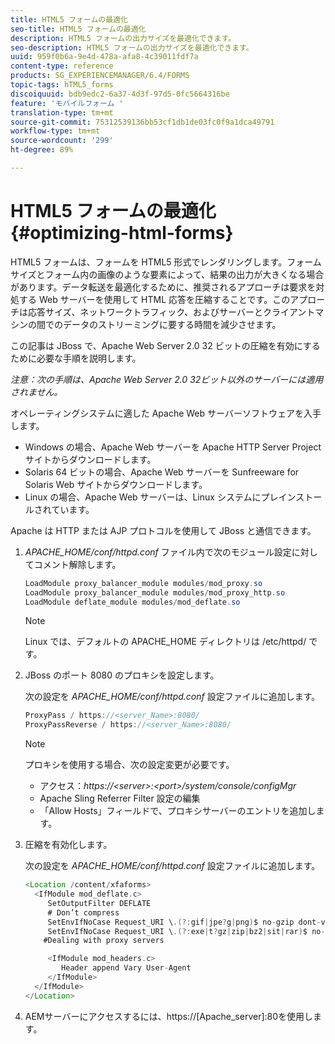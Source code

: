```yaml
---
title: HTML5 フォームの最適化
seo-title: HTML5 フォームの最適化
description: HTML5 フォームの出力サイズを最適化できます。
seo-description: HTML5 フォームの出力サイズを最適化できます。
uuid: 959f0b6a-9e4d-478a-afa8-4c39011fdf7a
content-type: reference
products: SG_EXPERIENCEMANAGER/6.4/FORMS
topic-tags: hTML5_forms
discoiquuid: bdb9edc2-6a37-4d3f-97d5-0fc5664316be
feature: 'モバイルフォーム '
translation-type: tm+mt
source-git-commit: 75312539136bb53cf1db1de03fc0f9a1dca49791
workflow-type: tm+mt
source-wordcount: '299'
ht-degree: 89%

---
```



# HTML5 フォームの最適化 {#optimizing-html-forms}

HTML5 フォームは、フォームを HTML5 形式でレンダリングします。フォームサイズとフォーム内の画像のような要素によって、結果の出力が大きくなる場合があります。データ転送を最適化するために、推奨されるアプローチは要求を対処する Web  サーバーを使用して HTML 応答を圧縮することです。このアプローチは応答サイズ、ネットワークトラフィック、およびサーバーとクライアントマシンの間でのデータのストリーミングに要する時間を減少させます。

この記事は JBoss で、Apache Web Server 2.0 32 ビットの圧縮を有効にするために必要な手順を説明します。

*注意：次の手順は、Apache Web Server 2.0 32ビット以外のサーバーには適用されません。*

オペレーティングシステムに適した Apache Web サーバーソフトウェアを入手します。

* Windows の場合、Apache Web サーバーを Apache HTTP Server Project サイトからダウンロードします。
* Solaris 64 ビットの場合、Apache Web サーバーを Sunfreeware for Solaris Web サイトからダウンロードします。
* Linux の場合、Apache Web サーバーは、Linux システムにプレインストールされています。

Apache は HTTP または AJP プロトコルを使用して JBoss と通信できます。

1. *APACHE_HOME/conf/httpd.conf* ファイル内で次のモジュール設定に対してコメント解除します。

   ```java
   LoadModule proxy_balancer_module modules/mod_proxy.so
   LoadModule proxy_balancer_module modules/mod_proxy_http.so
   LoadModule deflate_module modules/mod_deflate.so
   ```

   >[!NOTE]
   >
   >Linux では、デフォルトの APACHE_HOME ディレクトリは /etc/httpd/ です。

1. JBoss のポート 8080 のプロキシを設定します。

   次の設定を *APACHE_HOME/conf/httpd.conf* 設定ファイルに追加します。

   ```java
   ProxyPass / https://<server_Name>:8080/
   ProxyPassReverse / https://<server_Name>:8080/
   ```

   >[!NOTE]
   >
   >プロキシを使用する場合、次の設定変更が必要です。
   > 
   >* アクセス：*https://&lt;server>:&lt;port>/system/console/configMgr*
   * Apache Sling Referrer Filter 設定の編集
   * 「Allow Hosts」フィールドで、プロキシサーバーのエントリを追加します。


1. 圧縮を有効化します。

   次の設定を *APACHE_HOME/conf/httpd.conf* 設定ファイルに追加します。

   ```java
   <Location /content/xfaforms>
     <IfModule mod_deflate.c>
        SetOutputFilter DEFLATE
        # Don’t compress
        SetEnvIfNoCase Request_URI \.(?:gif|jpe?g|png)$ no-gzip dont-vary
        SetEnvIfNoCase Request_URI \.(?:exe|t?gz|zip|bz2|sit|rar)$ no-gzip dont-vary
       #Dealing with proxy servers
   
        <IfModule mod_headers.c>
           Header append Vary User-Agent
        </IfModule>
     </IfModule>
   </Location>
   ```

1. AEMサーバーにアクセスするには、https://[Apache_server]:80を使用します。

